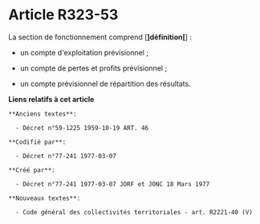 # Article R323-53

La section de fonctionnement comprend [**]définition[**] :

- un compte d'exploitation prévisionnel ;

- un compte de pertes et profits prévisionnel ;

- un compte prévisionnel de répartition des résultats.

**Liens relatifs à cet article**

	**Anciens textes**:

	  - Décret n°59-1225 1959-10-19 ART. 46

	**Codifié par**:

	  - Décret n°77-241 1977-03-07

	**Créé par**:

	  - Décret n°77-241 1977-03-07 JORF et JONC 18 Mars 1977

	**Nouveaux textes**:

	  - Code général des collectivités territoriales - art. R2221-40 (V)
